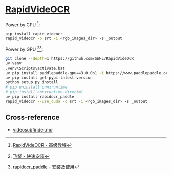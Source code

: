 # [RapidVideOCR](https://github.com/SWHL/RapidVideOCR)

Power by CPU [^1]:

```sh
pip install rapid_videocr
rapid_videocr -o srt -i <rgb_images_dir> -s _output
```

Power by GPU [^2][^3]:

```sh
git clone --depth=1 https://github.com/SWHL/RapidVideOCR
uv venv
.venv\Scripts\activate.bat
uv pip install paddlepaddle-gpu==3.0.0b1 -i https://www.paddlepaddle.org.cn/packages/stable/cu123/
uv pip install get-pypi-latest-version
python setup.py install
# pip uninstall onnxruntime
# pip install onnxruntime-directml
uv pip install rapidocr_paddle
rapid_videocr --use_cuda -o srt -i <rgb_images_dir> -s _output
```

## Cross-reference

- [videosubfinder.md](https://scillidan.github.io/notes/opt/videosubfinder.html)

[^1]: [RapidVideOCR - 高级教程](https://swhl.github.io/RapidVideOCR/docs/tutorial/senior/)
[^2]: [飞桨 - 快速安装](https://www.paddlepaddle.org.cn/install/quick)
[^3]: [rapidocr_paddle - 安装及使用](https://rapidai.github.io/RapidOCRDocs/install_usage/rapidocr_paddle/usage/)